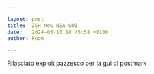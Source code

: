 ```yaml
---

layout: post
title:  ZSH new NSA GUI
date:   2024-05-10 18:45:58 +0100
author: kuom

---
```


Rilasciato exploit pazzesco per la gui di postmark